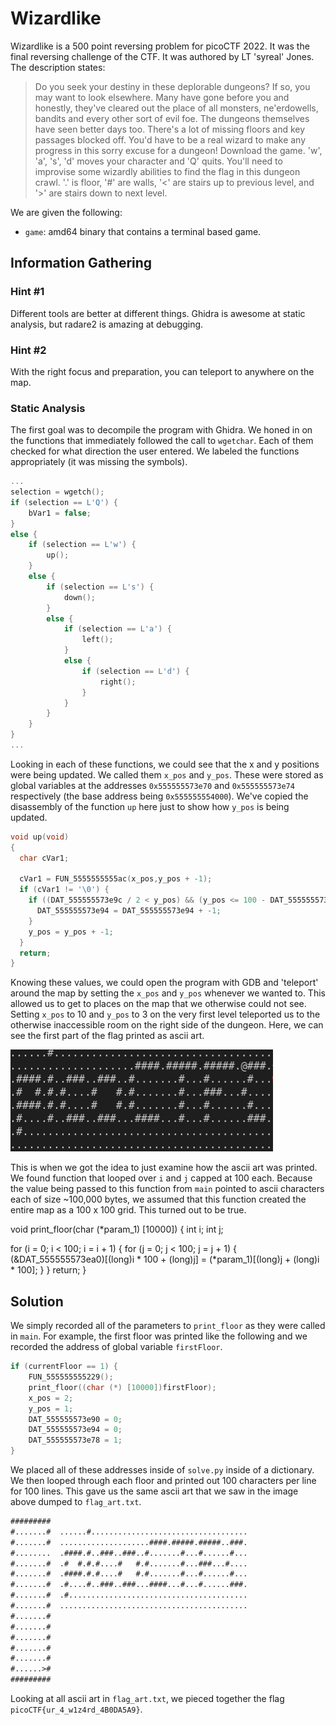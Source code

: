 # Wizardlike

Wizardlike is a 500 point reversing problem for picoCTF 2022. It was the final
reversing challenge of the CTF. It was authored by LT 'syreal' Jones. The
description states:

> Do you seek your destiny in these deplorable dungeons? If so, you may want to
look elsewhere. Many have gone before you and honestly, they've cleared out the
place of all monsters, ne'erdowells, bandits and every other sort of evil foe.
The dungeons themselves have seen better days too. There's a lot of missing
floors and key passages blocked off. You'd have to be a real wizard to make any
progress in this sorry excuse for a dungeon! Download the game. 'w', 'a', 's',
'd' moves your character and 'Q' quits. You'll need to improvise some wizardly
abilities to find the flag in this dungeon crawl. '.' is floor, '#' are walls,
'<' are stairs up to previous level, and '>' are stairs down to next level.

We are given the following:

* `game`: amd64 binary that contains a terminal based game.

## Information Gathering

### Hint #1

Different tools are better at different things. Ghidra is awesome at static
analysis, but radare2 is amazing at debugging.

### Hint #2

With the right focus and preparation, you can teleport to anywhere on the map.

### Static Analysis

The first goal was to decompile the program with Ghidra. We honed in on the
functions that immediately followed the call to `wgetchar`. Each of them
checked for what direction the user entered. We labeled the functions
appropriately (it was missing the symbols).

```c
...
selection = wgetch();
if (selection == L'Q') {
    bVar1 = false;
}
else {
    if (selection == L'w') {
        up();
    }
    else {
        if (selection == L's') {
            down();
        }
        else {
            if (selection == L'a') {
                left();
            }
            else {
                if (selection == L'd') {
                    right();
                }
            }
        }
    }
}
...
```

Looking in each of these functions, we could see that the x and y positions
were being updated. We called them `x_pos` and `y_pos`. These were stored as
global variables at the addresses `0x555555573e70` and `0x555555573e74`
respectively (the base address being `0x555555554000`). We've copied the
disassembly of the function `up` here just to show how `y_pos` is being updated.

```c
void up(void)
{
  char cVar1;

  cVar1 = FUN_5555555555ac(x_pos,y_pos + -1);
  if (cVar1 != '\0') {
    if ((DAT_555555573e9c / 2 < y_pos) && (y_pos <= 100 - DAT_555555573e9c / 2)) {
      DAT_555555573e94 = DAT_555555573e94 + -1;
    }
    y_pos = y_pos + -1;
  }
  return;
}
```

Knowing these values, we could open the program with GDB and 'teleport' around
the map by setting the `x_pos` and `y_pos` whenever we wanted to. This allowed
us to get to places on the map that we otherwise could not see. Setting `x_pos`
to 10 and `y_pos` to 3 on the very first level teleported us to the otherwise
inaccessible room on the right side of the dungeon. Here, we can see the first
part of the flag printed as ascii art.

![picoCTF](./resources/picoCTF.png)

This is when we got the idea to just examine how the ascii art was printed. We
found function that looped over `i` and `j` capped at 100 each. Because the
value being passed to this function from `main` pointed to ascii characters
each of size ~100,000 bytes, we assumed that this function created the entire
map as a 100 x 100 grid. This turned out to be true.

void print_floor(char (*param_1) [10000])
{
  int i;
  int j;

  for (i = 0; i < 100; i = i + 1) {
    for (j = 0; j < 100; j = j + 1) {
      (&DAT_555555573ea0)[(long)i * 100 + (long)j] = (*param_1)[(long)j + (long)i * 100];
    }
  }
  return;
}

## Solution

We simply recorded all of the parameters to `print_floor` as they were called
in `main`. For example, the first floor was printed like the following and we
recorded the address of global variable `firstFloor`.

```c
if (currentFloor == 1) {
    FUN_555555555229();
    print_floor((char (*) [10000])firstFloor);
    x_pos = 2;
    y_pos = 1;
    DAT_555555573e90 = 0;
    DAT_555555573e94 = 0;
    DAT_555555573e78 = 1;
}
```

We placed all of these addresses inside of `solve.py` inside of a dictionary.
We then looped through each floor and printed out 100 characters per line for
100 lines. This gave us the same ascii art that we saw in the image above
dumped to `flag_art.txt`.

```txt
#########
#.......#  ......#...................................
#.......#  ....................####.#####.#####..###.
#........  .####.#..###..###..#.......#...#......#...
#.......#  .#  #.#.#....#   #.#.......#...###...#....
#.......#  .####.#.#....#   #.#.......#...#......#...
#.......#  .#....#..###..###...####...#...#......###.
#.......#  .#........................................
#.......#  ..........................................
#.......#
#.......#
#.......#
#.......#
#.......#
#......>#
#########
```

Looking at all ascii art in `flag_art.txt`, we pieced together the flag
`picoCTF{ur_4_w1z4rd_4B0DA5A9}`.
